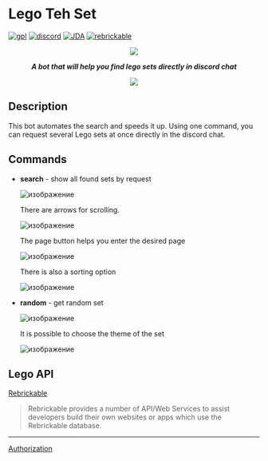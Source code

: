 # Lego Teh Set

[![gpl](https://img.shields.io/badge/gpl-yellow?style=for-the-badge&label=license&labelColor=black)](https://github.com/AndyLocks/LegoTehSet/blob/master/LICENSE)
[![discord](https://img.shields.io/badge/discord-blue?style=for-the-badge&logo=discord&logoColor=white&labelColor=black)]()
[![JDA](https://img.shields.io/badge/JDA-purple?style=for-the-badge&logo=discord&logoColor=white&labelColor=black)](https://github.com/discord-jda/JDA)
[![rebrickable](https://img.shields.io/badge/Rebrickable-orange?style=for-the-badge&logoColor=white&label=Lego%20API&labelColor=black)](https://rebrickable.com/api/)
<p align="center"><img src="https://cdn.discordapp.com/app-icons/1015539392393252924/6838c1cfa6cf3d73cc5a0d37991e4d13.png"></p>

***<p align="center">A bot that will help you find lego sets directly in discord chat</p>***

<p align="center"><img src="https://github.com/AndyLocks/LegoTehSet/assets/112815007/8bb662ce-86c7-403f-b8fe-877f73ab94dd"></p>

## Description
This bot automates the search and speeds it up. Using one command, you can request several Lego sets at once directly in the discord chat.
## Commands
- **search** - show all found sets by request
  
  ![изображение](https://github.com/AndyLocks/LegoTehSet/assets/112815007/87ea057b-229a-49a7-9e58-6b114b7e2a64)

  There are arrows for scrolling.
  
  ![изображение](https://github.com/AndyLocks/LegoTehSet/assets/112815007/e4cb5635-cf8e-4ca1-9236-d47d0246a007)

  The page button helps you enter the desired page
  
  ![изображение](https://github.com/AndyLocks/LegoTehSet/assets/112815007/a78f588e-13ba-4cef-ba62-257e0a7b5fe7)

  There is also a sorting option
  
  ![изображение](https://github.com/AndyLocks/LegoTehSet/assets/112815007/ce3e4156-10e7-4407-8318-940a391ddde8)

- **random** - get random set 
  
  ![изображение](https://github.com/AndyLocks/LegoTehSet/assets/112815007/49b5c6f0-11d5-412b-b3d3-8ec3703216a7)

  It is possible to choose the theme of the set  
  
  ![изображение](https://github.com/AndyLocks/LegoTehSet/assets/112815007/a359144b-a8cb-4796-8680-8c342b0ac941)

## Lego API
[Rebrickable](https://rebrickable.com/api/)
> Rebrickable provides a number of API/Web Services to assist developers build their own websites or apps which use the Rebrickable database.

___

<a href="https://discord.com/oauth2/authorize?client_id=1015539392393252924">Authorization</a>
